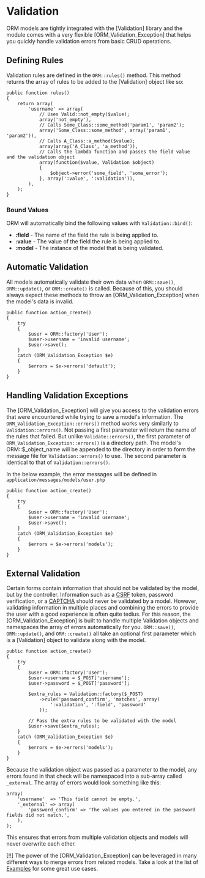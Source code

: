 # Validation

ORM models are tightly integrated with the [Validation] library and the module comes with a very flexible [ORM_Validation_Exception] that helps you quickly handle validation errors from basic CRUD operations.

## Defining Rules

Validation rules are defined in the `ORM::rules()` method. This method returns the array of rules to be added to the [Validation] object like so:

	public function rules()
	{
		return array(
			'username' => array(
				// Uses Valid::not_empty($value);
				array('not_empty'),
				// Calls Some_Class::some_method('param1', 'param2');
				array('Some_Class::some_method', array('param1', 'param2')),
				// Calls A_Class::a_method($value);
				array(array('A_Class', 'a_method')),
				// Calls the lambda function and passes the field value and the validation object
				array(function($value, Validation $object)
				{
					$object->error('some_field', 'some_error');
				}, array(':value', ':validation')),
			),
		);
	}

### Bound Values

ORM will automatically bind the following values with `Validation::bind()`:

- **:field** - The name of the field the rule is being applied to.
- **:value** - The value of the field the rule is being applied to.
- **:model** - The instance of the model that is being validated.

## Automatic Validation

All models automatically validate their own data when `ORM::save()`, `ORM::update()`, or `ORM::create()` is called. Because of this, you should always expect these methods to throw an [ORM_Validation_Exception] when the model's data is invalid.

	public function action_create()
	{
		try
		{
			$user = ORM::factory('User');
			$user->username = 'invalid username';
			$user->save();
		}
		catch (ORM_Validation_Exception $e)
		{
			$errors = $e->errors('default');
		}
	}

## Handling Validation Exceptions

The [ORM_Validation_Exception] will give you access to the validation errors that were encountered while trying to save a model's information. The `ORM_Validation_Exception::errors()` method works very similarly to `Validation::errors()`. Not passing a first parameter will return the name of the rules that failed. But unlike `Validate::errors()`, the first parameter of `ORM_Validation_Exception::errors()` is a directory path. The model's ORM::$_object_name will be appended to the directory in order to form the message file for `Validation::errors()` to use. The second parameter is identical to that of `Validation::errors()`.

In the below example, the error messages will be defined in `application/messages/models/user.php`

	public function action_create()
	{
		try
		{
			$user = ORM::factory('User');
			$user->username = 'invalid username';
			$user->save();
		}
		catch (ORM_Validation_Exception $e)
		{
			$errors = $e->errors('models');
		}
	}

## External Validation

Certain forms contain information that should not be validated by the model, but by the controller. Information such as a [CSRF](http://en.wikipedia.org/wiki/Cross-site_request_forgery) token, password verification, or a [CAPTCHA](http://en.wikipedia.org/wiki/CAPTCHA) should never be validated by a model. However, validating information in multiple places and combining the errors to provide the user with a good experience is often quite tedius. For this reason, the [ORM_Validation_Exception] is built to handle multiple Validation objects and namespaces the array of errors automatically for you. `ORM::save()`, `ORM::update()`, and `ORM::create()` all take an optional first parameter which is a [Validation] object to validate along with the model.

	public function action_create()
	{
		try
		{
			$user = ORM::factory('User');
			$user->username = $_POST['username'];
			$user->password = $_POST['password'];

			$extra_rules = Validation::factory($_POST)
				->rule('password_confirm', 'matches', array(
					':validation', ':field', 'password'
				));

			// Pass the extra rules to be validated with the model
			$user->save($extra_rules);
		}
		catch (ORM_Validation_Exception $e)
		{
			$errors = $e->errors('models');
		}
	}

Because the validation object was passed as a parameter to the model, any errors found in that check will be namespaced into a sub-array called `_external`. The array of errors would look something like this:

	array(
		'username'  => 'This field cannot be empty.',
		'_external' => array(
			'password_confirm' => 'The values you entered in the password fields did not match.',
		),
	);

This ensures that errors from multiple validation objects and models will never overwrite each other.

[!!] The power of the [ORM_Validation_Exception] can be leveraged in many different ways to merge errors from related models. Take a look at the list of [Examples](examples) for some great use cases.